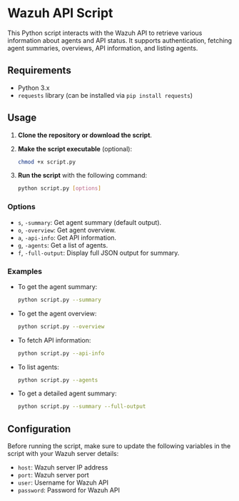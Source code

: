# Wazuh API Script

This Python script interacts with the Wazuh API to retrieve various information about agents and API status. It supports authentication, fetching agent summaries, overviews, API information, and listing agents.

## Requirements

- Python 3.x
- `requests` library (can be installed via `pip install requests`)

## Usage

1. **Clone the repository or download the script**.
2. **Make the script executable** (optional):
    
    ```bash
    chmod +x script.py
    ```
    
3. **Run the script** with the following command:
    
    ```bash
    python script.py [options]
    ```
    

### Options

- `s`, `-summary`: Get agent summary (default output).
- `o`, `-overview`: Get agent overview.
- `a`, `-api-info`: Get API information.
- `g`, `-agents`: Get a list of agents.
- `f`, `-full-output`: Display full JSON output for summary.

### Examples

- To get the agent summary:
    
    ```bash
    python script.py --summary
    ```
    
- To get the agent overview:
    
    ```bash
    python script.py --overview
    ```
    
- To fetch API information:
    
    ```bash
    python script.py --api-info
    ```
    
- To list agents:
    
    ```bash
    python script.py --agents
    ```
    
- To get a detailed agent summary:
    
    ```bash
    python script.py --summary --full-output
    ```
    

## Configuration

Before running the script, make sure to update the following variables in the script with your Wazuh server details:

- `host`: Wazuh server IP address
- `port`: Wazuh server port
- `user`: Username for Wazuh API
- `password`: Password for Wazuh API

##
